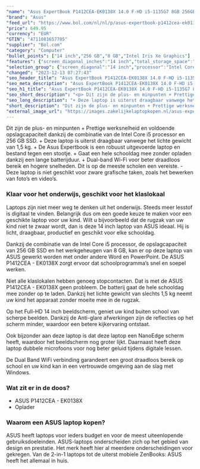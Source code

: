 ```yaml
---
"name": "Asus ExpertBook P1412CEA-EK0138X 14.0 F-HD i5-1135G7 8GB 256GB / W11P"
"brand": "Asus"
"feed_url": "https://www.bol.com/nl/nl/p/asus-expertbook-p1412cea-ek0138x-14-0-f-hd-i5-1135g7-8gb-256gb-w11p/9300000163677036"
"price": 649.95
"currency": "EUR"
"GTIN": "4711081657705"
"supplier": "Bol.com"
"category": "Computer"
"bullet_points": ["14 inch","256 GB","8 GB","Intel Iris Xe Graphics"]
"features": {"screen_diagonal_inches":"14 inch","total_storage_space":"256 GB","memory_size":"8 GB","graphics_card":"Intel Iris Xe Graphics"}
"selection_group": {"screen_diagonal":"14 inch","processor":"Intel Core i5","changed_price_past_3_days":false,"product_family":"Expertbook"}
"changed": "2023-12-13 07:27:43"
"seo_header_title": "Asus ExpertBook P1412CEA-EK0138X 14.0 F-HD i5-1135G7 8GB 256GB / W11P"
"seo_meta_description": "Asus ExpertBook P1412CEA-EK0138X 14.0 F-HD i5-1135G7 8GB 256GB / W11P"
"seo_h1_title": "Asus ExpertBook P1412CEA-EK0138X 14.0 F-HD i5-1135G7 8GB 256GB / W11P"
"seo_short_description": "<p> Dit zijn de plus- en minpunten + Prettige werksnelheid en voldoende opslagcapaciteit dankzij de combinatie van de Intel Core i5 processor en 256 GB SSD."
"seo_long_description": "+ Deze laptop is uiterst draagbaar vanwege het lichte gewicht van 1,5 kg. + De Asus Expertbook is een robuust uitgevoerde laptop en bestand tegen een stootje. + Gaat een hele schooldag mee zonder opladen dankzij een lange batterijduur. + Dual-band Wi-Fi voor beter draadloos bereik en hogere snelheden. Dit is op de meeste scholen een vereiste. - Deze laptop is niet geschikt voor zware grafische taken, zoals het bewerken van foto’s en video’s. </p> <h3>Klaar voor het onderwijs, geschikt voor het klaslokaal</h3> <p> Laptops zijn niet meer weg te denken uit het onderwijs. Steeds meer lesstof is digitaal te vinden. Belangrijk dus om een goede keuze te maken voor een geschikte laptop voor uw kind. Wilt u bijvoorbeeld dat de rugzak van uw kind niet te zwaar wordt, dan is deze 14 inch laptop van ASUS ideaal. Hij is licht, draagbaar, productief en geschikt voor elke schooldag. </p> <p> Dankzij de combinatie van de Intel Core i5 processor, de opslagcapaciteit van 256 GB SSD en het werkgeheugen van 8 GB, kan er op deze laptop van ASUS gewerkt worden met onder andere Word en PowerPoint. De ASUS P1412CEA - EK0138X zorgt ervoor dat schoolprogramma’s snel en soepel werken. </p> <p> Niet alle klaslokalen hebben genoeg stopcontacten. Dat is met de ASUS P1412CEA - EK0138X geen probleem. De batterij gaat de hele schooldag mee zonder op te laden. Dankzij het lichte gewicht van slechts 1,5 kg neemt uw kind het apparaat zonder moeite mee in de rugzak. </p> <p> Op het Full-HD 14 inch beeldscherm, geniet uw kind buiten school van scherpe beelden. Dankzij de Anti-glare afwerkingen zijn de reflecties op het scherm minder, waardoor een betere kijkervaring ontstaat. </p> <p> Ook bijzonder aan deze laptop is dat deze laptop een NanoEdge scherm heeft, waardoor het beeldscherm nog groter lijkt. Daarnaast heeft deze laptop dubbele microfoons voor nog beter geluid tijdens digitale lessen. </p> <p> De Dual Band WiFi verbinding garandeert een groot draadloos bereik op school en uw kind kan in een vertrouwde omgeving aan de slag met Windows. </p> <h3>Wat zit er in de doos?</h3> <ul> <li>ASUS P1412CEA - EK0138X</li> <li>Oplader</li> </ul> <h3>Waarom een ASUS laptop kopen?</h3> <p> ASUS heeft laptops voor ieders budget en voor de meest uiteenlopende gebruiksdoeleinden. ASUS-laptops onderscheiden zich op het gebied van design en prestatie. Het merk heeft hier al meerdere onderscheidingen voor gekregen. Van de 2-in-1 laptops tot de uiterst mobiele ZenBooks: ASUS heeft het allemaal in huis. </p>"
"short_description": "Dit zijn de plus- en minpunten + Prettige werksnelheid en voldoende opslagcapaciteit dankzij de combinatie van de Intel Core i5 processor en 256 GB SSD. + Deze laptop is uiterst draagbaar vanwege het lichte gewicht van 1,5 kg. + De Asus Expertbook is een robuust uitgevoerde laptop en bestand tegen een stootje. + Gaat een hele schooldag mee zonder opladen dankzij een lange batterijduur. + Dual-band Wi-Fi voor beter draadloos bereik en hogere snelheden. Dit is op de meeste scholen een vereiste. - Deze laptop is niet geschikt voor zware grafische taken, zoals het bewerken van foto’s en video’s. Klaar voor het onderwijs, geschikt voor het klaslokaal Laptops zijn niet meer weg te denken uit het onderwijs. Steeds meer lesstof is digitaal te vinden. Belangrijk dus om een goede keuze te maken voor een geschikte laptop voor uw kind. Wilt u bijvoorbeeld dat de rugzak van uw kind niet te zwaar wordt, dan is deze 14 inch laptop van ASUS ideaal. Hij is licht, draagbaar, productief en geschikt voor elke schooldag. Dankzij de combinatie van de Intel Core i5 processor, de opslagcapaciteit van 256 GB SSD en het werkgeheugen van 8 GB, kan er op deze laptop van ASUS gewerkt worden met onder andere Word en PowerPoint. De ASUS P1412CEA - EK0138X zorgt ervoor dat schoolprogramma’s snel en soepel werken. Niet alle klaslokalen hebben genoeg stopcontacten. Dat is met de ASUS P1412CEA - EK0138X geen probleem. De batterij gaat de hele schooldag mee zonder op te laden. Dankzij het lichte gewicht van slechts 1,5 kg neemt uw kind het apparaat zonder moeite mee in de rugzak. Op het Full-HD 14 inch beeldscherm, geniet uw kind buiten school van scherpe beelden. Dankzij de Anti-glare afwerkingen zijn de reflecties op het scherm minder, waardoor een betere kijkervaring ontstaat. Ook bijzonder aan deze laptop is dat deze laptop een NanoEdge scherm heeft, waardoor het beeldscherm nog groter lijkt. Daarnaast heeft deze laptop dubbele microfoons voor nog beter geluid tijdens digitale lessen. De Dual Band WiFi verbinding garandeert een groot draadloos bereik op school en uw kind kan in een vertrouwde omgeving aan de slag met Windows. Wat zit er in de doos? ASUS P1412CEA - EK0138X Oplader Waarom een ASUS laptop kopen? ASUS heeft laptops voor ieders budget en voor de meest uiteenlopende gebruiksdoeleinden. ASUS-laptops onderscheiden zich op het gebied van design en prestatie. Het merk heeft hier al meerdere onderscheidingen voor gekregen. Van de 2-in-1 laptops tot de uiterst mobiele ZenBooks: ASUS heeft het allemaal in huis."
"external_image_url": "https://images.zakelijkelaptopkopen.nl/asus-expertbook-p1412cea-ek0138x-14-0-f-hd-i5-1135g7-8gb-256gb-w11p.webp"
---
```


<p> Dit zijn de plus- en minpunten + Prettige werksnelheid en voldoende opslagcapaciteit dankzij de combinatie van de Intel Core i5 processor en 256 GB SSD. + Deze laptop is uiterst draagbaar vanwege het lichte gewicht van 1,5 kg. + De Asus Expertbook is een robuust uitgevoerde laptop en bestand tegen een stootje. + Gaat een hele schooldag mee zonder opladen dankzij een lange batterijduur. + Dual-band Wi-Fi voor beter draadloos bereik en hogere snelheden. Dit is op de meeste scholen een vereiste. - Deze laptop is niet geschikt voor zware grafische taken, zoals het bewerken van foto’s en video’s. </p> <h3>Klaar voor het onderwijs, geschikt voor het klaslokaal</h3> <p> Laptops zijn niet meer weg te denken uit het onderwijs. Steeds meer lesstof is digitaal te vinden. Belangrijk dus om een goede keuze te maken voor een geschikte laptop voor uw kind. Wilt u bijvoorbeeld dat de rugzak van uw kind niet te zwaar wordt, dan is deze 14 inch laptop van ASUS ideaal. Hij is licht, draagbaar, productief en geschikt voor elke schooldag. </p> <p> Dankzij de combinatie van de Intel Core i5 processor, de opslagcapaciteit van 256 GB SSD en het werkgeheugen van 8 GB, kan er op deze laptop van ASUS gewerkt worden met onder andere Word en PowerPoint. De ASUS P1412CEA - EK0138X zorgt ervoor dat schoolprogramma’s snel en soepel werken. </p> <p> Niet alle klaslokalen hebben genoeg stopcontacten. Dat is met de ASUS P1412CEA - EK0138X geen probleem. De batterij gaat de hele schooldag mee zonder op te laden. Dankzij het lichte gewicht van slechts 1,5 kg neemt uw kind het apparaat zonder moeite mee in de rugzak. </p> <p> Op het Full-HD 14 inch beeldscherm, geniet uw kind buiten school van scherpe beelden. Dankzij de Anti-glare afwerkingen zijn de reflecties op het scherm minder, waardoor een betere kijkervaring ontstaat. </p> <p> Ook bijzonder aan deze laptop is dat deze laptop een NanoEdge scherm heeft, waardoor het beeldscherm nog groter lijkt. Daarnaast heeft deze laptop dubbele microfoons voor nog beter geluid tijdens digitale lessen. </p> <p> De Dual Band WiFi verbinding garandeert een groot draadloos bereik op school en uw kind kan in een vertrouwde omgeving aan de slag met Windows. </p> <h3>Wat zit er in de doos?</h3> <ul> <li>ASUS P1412CEA - EK0138X</li> <li>Oplader</li> </ul> <h3>Waarom een ASUS laptop kopen?</h3> <p> ASUS heeft laptops voor ieders budget en voor de meest uiteenlopende gebruiksdoeleinden. ASUS-laptops onderscheiden zich op het gebied van design en prestatie. Het merk heeft hier al meerdere onderscheidingen voor gekregen. Van de 2-in-1 laptops tot de uiterst mobiele ZenBooks: ASUS heeft het allemaal in huis. </p>
